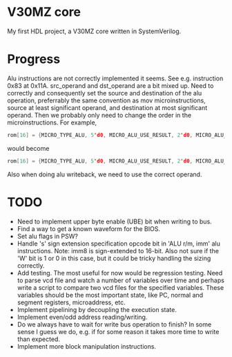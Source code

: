# V30MZ core

My first HDL project, a V30MZ core written in SystemVerilog.

# Progress

Alu instructions are not correctly implemented it seems. See e.g. instruction 0x83 at 0x11A. src_operand and dst_operand are a bit mixed up.
Need to correctly and consequently set the source and destination of the alu operation, preferrably the same convention as mov microinstructions,
source at least significant operand, and destination at most significant operand. Then we probably only need to change the order in the
microinstructions. For example, 

```c
rom[16] = {MICRO_TYPE_ALU, 5'd0, MICRO_ALU_USE_RESULT, 2'd0, MICRO_ALU_OP_XI,  2'b10, MICRO_MOV_IMM, MICRO_MOV_AW};
```
would become

```c
rom[16] = {MICRO_TYPE_ALU, 5'd0, MICRO_ALU_USE_RESULT, 2'd0, MICRO_ALU_OP_XI,  2'b10, MICRO_MOV_AW, MICRO_MOV_IMM};
```
Also when doing alu writeback, we need to use the correct operand.

# TODO

* Need to implement upper byte enable (UBE) bit when writing to bus.
* Find a way to get a known waveform for the BIOS.
* Set alu flags in PSW?
* Handle 's' sign extension specification opcode bit in 'ALU r/m, imm' alu instructions. Note: imm8 is sign-extended to 16-bit. Also not sure if the 'W' bit is 1 or 0 in this case, but it could be tricky handling the sizing correctly.
* Add testing. The most useful for now would be regression testing. Need to parse vcd file and watch a number of variables over time and perhaps write a script to compare two vcd files for the specified variables. These variables should be the most important state, like PC, normal and segment registers, microaddress, etc.
* Implement pipelining by decoupling the execution state.
* Implement even/odd address reading/writing.
* Do we always have to wait for write bus operation to finish? In some sense I guess we do, e.g. if for some reason it takes more time to write than expected.
* Implement more block manipulation instructions.
